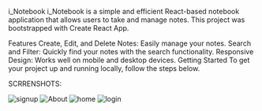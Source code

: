 i_Notebook
i_Notebook is a simple and efficient React-based notebook application that allows users to take and manage notes. This project was bootstrapped with Create React App.

Features
Create, Edit, and Delete Notes: Easily manage your notes.
Search and Filter: Quickly find your notes with the search functionality.
Responsive Design: Works well on mobile and desktop devices.
Getting Started
To get your project up and running locally, follow the steps below.

SCRRENSHOTS:


![signup](https://github.com/user-attachments/assets/c77629c7-6fa3-49c3-9ab2-e522972d75f5)
![About](https://github.com/user-attachments/assets/69985ad3-7a97-4267-8590-6713f5af5518)
![home](https://github.com/user-attachments/assets/eb2346be-5e2d-4d2d-851a-8b6a6ad3d5a7)
![login](https://github.com/user-attachments/assets/65c6887b-e8c3-4e71-8d17-3ca09d5b5968)
